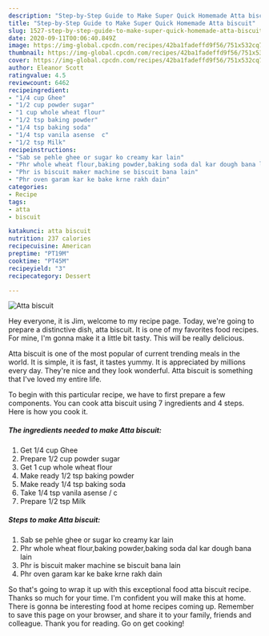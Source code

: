```yaml
---
description: "Step-by-Step Guide to Make Super Quick Homemade Atta biscuit"
title: "Step-by-Step Guide to Make Super Quick Homemade Atta biscuit"
slug: 1527-step-by-step-guide-to-make-super-quick-homemade-atta-biscuit
date: 2020-09-11T00:06:40.849Z
image: https://img-global.cpcdn.com/recipes/42ba1fadeffd9f56/751x532cq70/atta-biscuit-recipe-main-photo.jpg
thumbnail: https://img-global.cpcdn.com/recipes/42ba1fadeffd9f56/751x532cq70/atta-biscuit-recipe-main-photo.jpg
cover: https://img-global.cpcdn.com/recipes/42ba1fadeffd9f56/751x532cq70/atta-biscuit-recipe-main-photo.jpg
author: Eleanor Scott
ratingvalue: 4.5
reviewcount: 6462
recipeingredient:
- "1/4 cup Ghee"
- "1/2 cup powder sugar"
- "1 cup whole wheat flour"
- "1/2 tsp baking powder"
- "1/4 tsp baking soda"
- "1/4 tsp vanila asense  c"
- "1/2 tsp Milk"
recipeinstructions:
- "Sab se pehle ghee or sugar ko creamy kar lain"
- "Phr whole wheat flour,baking powder,baking soda dal kar dough bana lain"
- "Phr is biscuit maker machine se biscuit bana lain"
- "Phr oven garam kar ke bake krne rakh dain"
categories:
- Recipe
tags:
- atta
- biscuit

katakunci: atta biscuit 
nutrition: 237 calories
recipecuisine: American
preptime: "PT19M"
cooktime: "PT45M"
recipeyield: "3"
recipecategory: Dessert

---
```



![Atta biscuit](https://img-global.cpcdn.com/recipes/42ba1fadeffd9f56/751x532cq70/atta-biscuit-recipe-main-photo.jpg)

Hey everyone, it is Jim, welcome to my recipe page. Today, we're going to prepare a distinctive dish, atta biscuit. It is one of my favorites food recipes. For mine, I'm gonna make it a little bit tasty. This will be really delicious.



Atta biscuit is one of the most popular of current trending meals in the world. It is simple, it is fast, it tastes yummy. It is appreciated by millions every day. They're nice and they look wonderful. Atta biscuit is something that I've loved my entire life.


To begin with this particular recipe, we have to first prepare a few components. You can cook atta biscuit using 7 ingredients and 4 steps. Here is how you cook it.

<!--inarticleads1-->

##### The ingredients needed to make Atta biscuit:

1. Get 1/4 cup Ghee
1. Prepare 1/2 cup powder sugar
1. Get 1 cup whole wheat flour
1. Make ready 1/2 tsp baking powder
1. Make ready 1/4 tsp baking soda
1. Take 1/4 tsp vanila asense / c
1. Prepare 1/2 tsp Milk




<!--inarticleads2-->

##### Steps to make Atta biscuit:

1. Sab se pehle ghee or sugar ko creamy kar lain
1. Phr whole wheat flour,baking powder,baking soda dal kar dough bana lain
1. Phr is biscuit maker machine se biscuit bana lain
1. Phr oven garam kar ke bake krne rakh dain




So that's going to wrap it up with this exceptional food atta biscuit recipe. Thanks so much for your time. I'm confident you will make this at home. There is gonna be interesting food at home recipes coming up. Remember to save this page on your browser, and share it to your family, friends and colleague. Thank you for reading. Go on get cooking!
